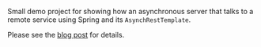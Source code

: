 Small demo project for showing how an asynchronous server that talks to a remote service using Spring and its `AsynchRestTemplate`.

Please see the [blog post](http://www.jayway.com/2014/09/09/asynchronous-spring-service/) for details.
